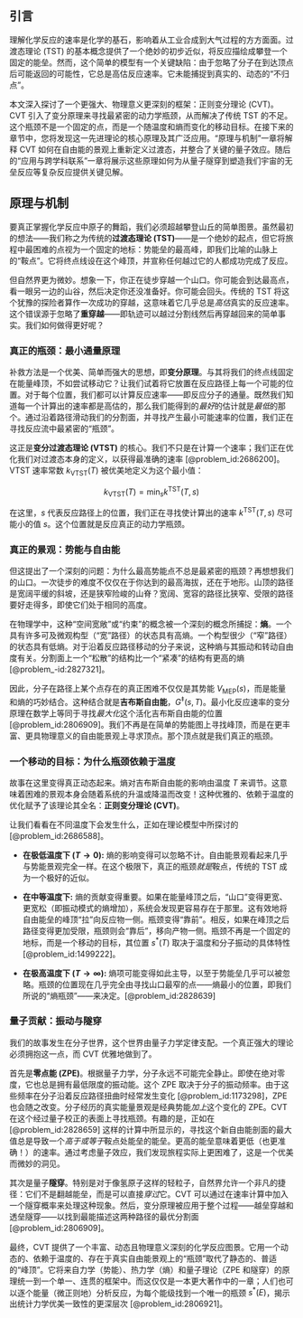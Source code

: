 ## 引言
理解化学反应的速率是化学的基石，影响着从工业合成到大气过程的方方面面。过渡态理论 (TST) 的基本概念提供了一个绝妙的初步近似，将反应描绘成攀登一个固定的能垒。然而，这个简单的模型有一个关键缺陷：由于忽略了分子在到达顶点后可能返回的可能性，它总是高估反应速率。它未能捕捉到真实的、动态的“不归点”。

本文深入探讨了一个更强大、物理意义更深刻的框架：正则变分理论 (CVT)。CVT 引入了变分原理来寻找最紧密的动力学瓶颈，从而解决了传统 TST 的不足。这个瓶颈不是一个固定的点，而是一个随温度和熵而变化的移动目标。在接下来的章节中，您将发现这一先进理论的核心原理及其广泛应用。“原理与机制”一章将解释 CVT 如何在自由能的景观上重新定义过渡态，并整合了关键的量子效应。随后的“应用与跨学科联系”一章将展示这些原理如何为从量子隧穿到塑造我们宇宙的无垒反应等复杂反应提供关键见解。

## 原理与机制

要真正掌握化学反应中原子的舞蹈，我们必须超越攀登山丘的简单图景。虽然最初的想法——我们称之为传统的**过渡态理论 (TST)**——是一个绝妙的起点，但它将旅程中最困难的点视为一个固定的地标：势能垒的最高峰，即我们比喻的山脉上的“鞍点”。它将终点线设在这个峰顶，并宣称任何越过它的人都成功完成了反应。

但自然界更为微妙。想象一下，你正在徒步穿越一个山口。你可能会到达最高点，看一眼另一边的山谷，然后决定你还没准备好。你可能会回头。传统的 TST 将这个犹豫的探险者算作一次成功的穿越，这意味着它几乎总是*高估*真实的反应速率。这个错误源于忽略了**重穿越**——即轨迹可以越过分割线然后再穿越回来的简单事实。我们如何做得更好呢？

### 真正的瓶颈：最小通量原理

补救方法是一个优美、简单而强大的思想，即**变分原理**。与其将我们的终点线固定在能量峰顶，不如尝试移动它？让我们试着将它放置在反应路径上每一个可能的位置。对于每个位置，我们都可以计算反应速率——即反应分子的通量。既然我们知道每一个计算出的速率都是高估的，那么我们能得到的*最好*的估计就是*最低*的那个。通过沿着路径滑动我们的分割面，并寻找产生最小可能速率的位置，我们正在寻找反应流中最紧密的“瓶颈”。

这正是**变分过渡态理论 (VTST)** 的核心。我们不只是在计算一个速率；我们正在优化我们对过渡态本身的定义，以获得最准确的速率 [@problem_id:2686200]。VTST 速率常数 $k_{\mathrm{VTST}}(T)$ 被优美地定义为这个最小值：

$$
k_{\mathrm{VTST}}(T) = \min_{s} k^{\mathrm{TST}}(T, s)
$$

在这里，$s$ 代表反应路径上的位置，我们正在寻找使计算出的速率 $k^{\mathrm{TST}}(T, s)$ 尽可能小的值 $s$。这个位置就是反应真正的动力学瓶颈。

### 真正的景观：势能与自由能

但这提出了一个深刻的问题：为什么最高势能点不总是最紧密的瓶颈？再想想我们的山口。一次徒步的难度不仅仅在于你达到的最高海拔，还在于地形。山顶的路径是宽阔平缓的斜坡，还是狭窄险峻的山脊？宽阔、宽容的路径比狭窄、受限的路径要好走得多，即使它们处于相同的高度。

在物理学中，这种“空间宽敞”或“约束”的概念被一个深刻的概念所捕捉：**熵**。一个具有许多可及微观构型（“宽”路径）的状态具有高熵。一个构型很少（“窄”路径）的状态具有低熵。对于沿着反应路径移动的分子来说，这种熵与其振动和转动自由度有关。分割面上一个“松散”的结构比一个“紧凑”的结构有更高的熵 [@problem_-id:2827321]。

因此，分子在路径上某个点存在的真正困难不仅仅是其势能 $V_{\mathrm{MEP}}(s)$，而是能量和熵的巧妙结合。这种结合就是**吉布斯自由能**，$G^{\ddagger}(s,T)$。最小化反应速率的变分原理在数学上等同于寻找*最大化*这个活化吉布斯自由能的位置 [@problem_id:2806909]。我们不再是在简单的势能图上寻找峰顶，而是在更丰富、更具物理意义的自由能景观上寻求顶点。那个顶点就是我们真正的瓶颈。

### 一个移动的目标：为什么瓶颈依赖于温度

故事在这里变得真正动态起来。熵对吉布斯自由能的影响由温度 $T$ 来调节。这意味着困难的景观本身会随着系统的升温或降温而改变！这种优雅的、依赖于温度的优化赋予了该理论其全名：**正则变分理论 (CVT)**。

让我们看看在不同温度下会发生什么，正如在理论模型中所探讨的 [@problem_id:2686588]。

-   **在极低温度下 ($T \to 0$):** 熵的影响变得可以忽略不计。自由能景观看起来几乎与势能景观完全一样。在这个极限下，真正的瓶颈*就是*鞍点，传统的 TST 成为一个极好的近似。

-   **在中等温度下:** 熵的贡献变得重要。如果在能量峰顶之后，“山口”变得更宽、更宽松（即振动模式的熵增加），系统会发现更容易存在于那里。这有效地将自由能垒的峰顶“拉”向反应物一侧。瓶颈变得“靠前”。相反，如果在峰顶之后路径变得更加受限，瓶颈则会“靠后”，移向产物一侧。瓶颈不再是一个固定的地标，而是一个移动的目标，其位置 $s^*(T)$ 取决于温度和分子振动的具体特性 [@problem_id:1499222]。

-   **在极高温度下 ($T \to \infty$):** 熵项可能变得如此主导，以至于势能垒几乎可以被忽略。瓶颈的位置现在几乎完全由寻找山口最窄的点——熵最小的位置，即我们所说的“熵瓶颈”——来决定。[@problem_id:2828639]

### 量子贡献：振动与隧穿

我们的故事发生在分子世界，这个世界由量子力学定律支配。一个真正强大的理论必须拥抱这一点，而 CVT 优雅地做到了。

首先是**零点能 (ZPE)**。根据量子力学，分子永远不可能完全静止。即使在绝对零度，它也总是拥有最低限度的振动能。这个 ZPE 取决于分子的振动频率。由于这些频率在分子沿着反应路径扭曲时经常发生变化 [@problem_id:1173298]，ZPE 也会随之改变。分子经历的真实能量景观是经典势能*加上*这个变化的 ZPE。CVT 在这个经过量子校正的表面上寻找瓶颈。有趣的是，正如在 [@problem_id:2828659] 这样的计算中所显示的，寻找这个新自由能剖面的最大值总是导致一个*高于或等于*鞍点处能垒的能垒。更高的能垒意味着更低（也更准确！）的速率。通过考虑量子效应，我们发现旅程实际上更困难了，这是一个优美而微妙的洞见。

其次是量子**隧穿**。特别是对于像氢原子这样的轻粒子，自然界允许一个非凡的捷径：它们不是翻越能垒，而是可以直接*穿过*它。CVT 可以通过在速率计算中加入一个隧穿概率来处理这种现象。然后，变分原理被应用于整个过程——越垒穿越和透垒隧穿——以找到最能描述这两种路径的最优分割面 [@problem_id:2806909]。

最终，CVT 提供了一个丰富、动态且物理意义深刻的化学反应图景。它用一个动态的、依赖于温度的、存在于真实自由能景观上的“瓶颈”取代了静态的、普适的“峰顶”。它将来自力学（势能）、热力学（熵）和量子理论（ZPE 和隧穿）的原理统一到一个单一、连贯的框架中。而这仅仅是一本更大著作中的一章；人们也可以逐个能量（微正则地）分析反应，为每个能级找到一个唯一的瓶颈 $s^*(E)$，揭示出统计力学优美一致性的更深层次 [@problem_id:2806921]。


